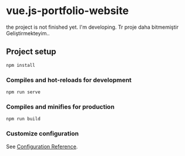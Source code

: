 # vue.js-portfolio-website

the project is not finished yet. I'm developing.
Tr
proje daha bitmemiştir Geliştirmekteyim..
## Project setup
```
npm install
```

### Compiles and hot-reloads for development
```
npm run serve
```

### Compiles and minifies for production
```
npm run build
```

### Customize configuration
See [Configuration Reference](https://cli.vuejs.org/config/).
